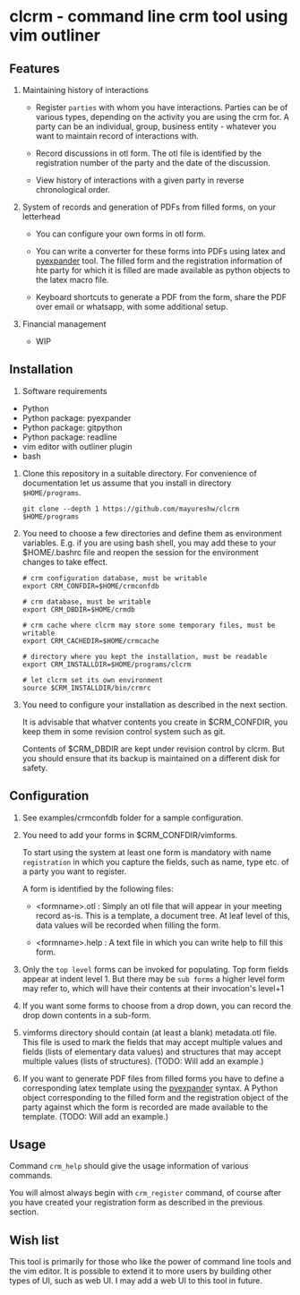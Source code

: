 # clcrm - command line crm tool using vim outliner

## Features

1. Maintaining history of interactions

    - Register `parties` with whom you have interactions. Parties can be of various
      types, depending on the activity you are using the crm for. A party can be an
      individual, group, business entity - whatever you want to maintain record of
      interactions with.
    
    - Record discussions in otl form. The otl file is identified by the
      registration number of the party and the date of the discussion.
    
    - View history of interactions with a given party in reverse chronological
      order.

1. System of records and generation of PDFs from filled forms, on your letterhead

    - You can configure your own forms in otl form.
    
    - You can write a converter for these forms into PDFs using latex and
      [pyexpander](https://pyexpander.sourceforge.io/) tool. The filled form and
      the registration information of hte party for which it is filled are made
      available as python objects to the latex macro file.
    
    - Keyboard shortcuts to generate a PDF from the form, share the PDF over email
      or whatsapp, with some additional setup.

1. Financial management

    - WIP

## Installation

1. Software requirements

- Python
- Python package: pyexpander
- Python package: gitpython
- Python package: readline
- vim editor with outliner plugin
- bash

1. Clone this repository in a suitable directory. For convenience of
   documentation let us assume that you install in directory `$HOME/programs`.

    ```
    git clone --depth 1 https://github.com/mayureshw/clcrm $HOME/programs
    ```

1. You need to choose a few directories and define them as environment variables.
   E.g. if you are using bash shell, you may add these to your $HOME/.bashrc
   file and reopen the session for the environment changes to take effect.

    ```
    # crm configuration database, must be writable
    export CRM_CONFDIR=$HOME/crmconfdb

    # crm database, must be writable
    export CRM_DBDIR=$HOME/crmdb

    # crm cache where clcrm may store some temporary files, must be writable
    export CRM_CACHEDIR=$HOME/crmcache

    # directory where you kept the installation, must be readable
    export CRM_INSTALLDIR=$HOME/programs/clcrm

    # let clcrm set its own environment
    source $CRM_INSTALLDIR/bin/crmrc
    ```

1. You need to configure your installation as described in the next section.

   It is advisable that whatver contents you create in $CRM_CONFDIR, you keep
   them in some revision control system such as git.

   Contents of $CRM_DBDIR are kept under revision control by clcrm. But you
   should ensure that its backup is maintained on a different disk for safety.


## Configuration

1. See examples/crmconfdb folder for a sample configuration.

1. You need to add your forms in $CRM_CONFDIR/vimforms.

   To start using the system at least one form is mandatory with name
   `registration` in which you capture the fields, such as name, type etc.  of
   a party you want to register.

   A form is identified by the following files:

    - \<formname\>.otl : Simply an otl file that will appear in your meeting
      record as-is. This is a template, a document tree. At leaf level of this,
      data values will be recorded when filling the form.

    - \<formname\>.help : A text file in which you can write help to fill this
      form.

1. Only the `top level` forms can be invoked for populating. Top form fields
   appear at indent level 1. But there may be `sub forms` a higher level form
   may refer to, which will have their contents at their invocation's level+1

1. If you want some forms to choose from a drop down, you can record the drop
   down contents in a sub-form.

1. vimforms directory should contain (at least a blank) metadata.otl file.
   This file is used to mark the fields that may accept multiple values and
   fields (lists of elementary data values) and structures that may accept
   multiple values (lists of structures). (TODO: Will add an example.)

1. If you want to generate PDF files from filled forms you have to define a
   corresponding latex template using the
   [pyexpander](https://pyexpander.sourceforge.io/) syntax. A Python object
   corresponding to the filled form and the registration object of the party
   against which the form is recorded are made available to the template.
   (TODO: Will add an example.)

## Usage

Command `crm_help` should give the usage information of various commands.

You will almost always begin with `crm_register` command, of course after you
have created your registration form as described in the previous section.

## Wish list

This tool is primarily for those who like the power of command line tools and
the vim editor. It is possible to extend it to more users by building other
types of UI, such as web UI. I may add a web UI to this tool in future.
